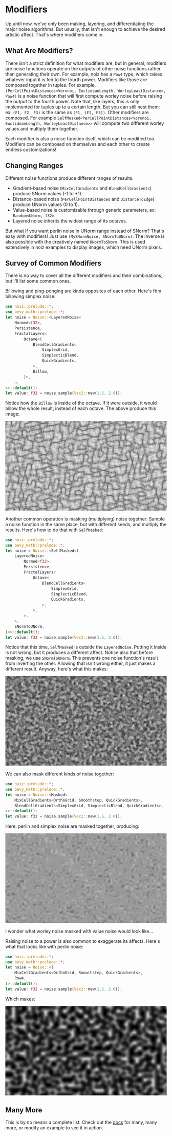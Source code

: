 # Modifiers

Up until now, we've only been making, layering, and differentiating the major noise algorithms.
But usually, that isn't enough to achieve the desired artistic affect.
That's where modifiers come in.

## What Are Modifiers?

There isn't a strict definition for what modifiers are, but in general, modifiers are noise functions operate on the outputs of other noise functions rather than generating their own.
For example, noiz has a `Pow4` type, which raises whatever input it is fed to the fourth power.
Modifiers like those are composed together in tuples.
For example, `(PerCellPointDistances<Voronoi, EuclideanLength, WorleyLeastDistance>, Pow4)` is a noise function that will first compute worley noise before raising the output to the fourth power.
Note that, like layers, this is only implemented for tuples up to a certain length.
But you can still nest them: ex: `(F1, F2, F3)` is the same as `(F1, (F2, F3))`.
Other modifiers are composed.
For example `SelfMasked<PerCellPointDistances<Voronoi, EuclideanLength, WorleyLeastDistance>>` will compute two different worley values and multiply them together.

Each modifier is also a noise function itself, which can be modified too.
Modifiers can be composed on themselves and each other to create endless customizations!

## Changing Ranges

Different noise functions produce different ranges of results.

- Gradient-based noise (`MixCellGradients` and `BlendCellGradients`) produce SNorm values (-1 to +1).
- Distance-based noise (`PerCellPointDistances` and `DistanceToEdge`) produce UNorm values (0 to 1).
- Value-based noise is customizable through generic parameters, ex: `Random<UNorm, f32>`.
- Layered noise inherits the widest range of its octaves.

But what if you want perlin noise in UNorm range instead of SNorm?
That's easy with modifiers!
Just use `(MySNormNoise, SNormToUNorm)`.
The inverse is also possible with the creatively named `UNormToSNorm`.
This is used extensively in noiz examples to display images, which need UNorm pixels.

## Survey of Common Modifiers

There is no way to cover all the different modifiers and their combinations, but I'll list some common ones.

Billowing and ping-ponging are kinda opposites of each other.
Here's fbm billowing simplex noise:

```rust
use noiz::prelude::*;
use bevy_math::prelude::*;
let noise = Noise::<LayeredNoise<
    Normed<f32>,
    Persistence,
    FractalLayers<
        Octave<(
            BlendCellGradients<
                SimplexGrid,
                SimplecticBlend,
                QuickGradients,
            >,
            Billow,
        )>,
    >,
>>::default();
let value: f32 = noise.sample(Vec2::new(1.5, 2.0));
```

Notice how the `Billow` is inside of the octave.
If it were outside, it would billow the whole result, instead of each octave.
The above produce this image:

![fbm billowing simplex noise](../images/fbm-billowed-simplex-noise.jpeg)

Another common operation is masking (multiplying) noise together:
Sample a noise function in the same place, but with different seeds, and multiply the results.
Here's how to do that with `SelfMasked`:

```rust
use noiz::prelude::*;
use bevy_math::prelude::*;
let noise = Noise::<SelfMasked<(
    LayeredNoise<
        Normed<f32>,
        Persistence,
        FractalLayers<
            Octave<
                BlendCellGradients<
                    SimplexGrid,
                    SimplecticBlend,
                    QuickGradients,
                >,
            >,
        >,
    >,
    SNormToUNorm,
)>>::default();
let value: f32 = noise.sample(Vec2::new(1.5, 2.0));
```

Notice that this time, `SelfMasked` is outside the `LayeredNoise`.
Putting it inside is not wrong, but it produces a different affect.
Notice also that before masking, we use `SNormToUNorm`.
This prevents one noise function's result from inverting the other.
Allowing that isn't wrong either, it just makes a different result.
Anyway, here's what this makes:

![self masked fbm unorm simplex noise](../images/self-masked-fbm-unorm-simplex-noise.jpeg)

We can also mask different kinds of noise together:

```rust
use noiz::prelude::*;
use bevy_math::prelude::*;
let noise = Noise::<Masked<
    MixCellGradients<OrthoGrid, Smoothstep, QuickGradients>,
    BlendCellGradients<SimplexGrid, SimplecticBlend, QuickGradients>,
>>::default();
let value: f32 = noise.sample(Vec2::new(1.5, 2.0));
```

Here, perlin and simplex noise are masked together, producing:

![perlin mask simplex noise](../images/perlin-mask-simplex-noise.jpeg)

I wonder what worley noise masked with value noise would look like...

Raising noise to a power is also common to exaggerate its affects.
Here's what that looks like with perlin noise:

```rust
use noiz::prelude::*;
use bevy_math::prelude::*;
let noise = Noise::<(
    MixCellGradients<OrthoGrid, Smoothstep, QuickGradients>,
    Pow4,
)>::default();
let value: f32 = noise.sample(Vec2::new(1.5, 2.0));
```

Which makes:

![perlin pow 4 noise](../images/perlin-pow4-noise.jpeg)

## Many More

This is by no means a complete list.
Check out the [docs](https://docs.rs/noiz/latest/noiz/index.html) for many, many more,
or modify an example to see it in action.
